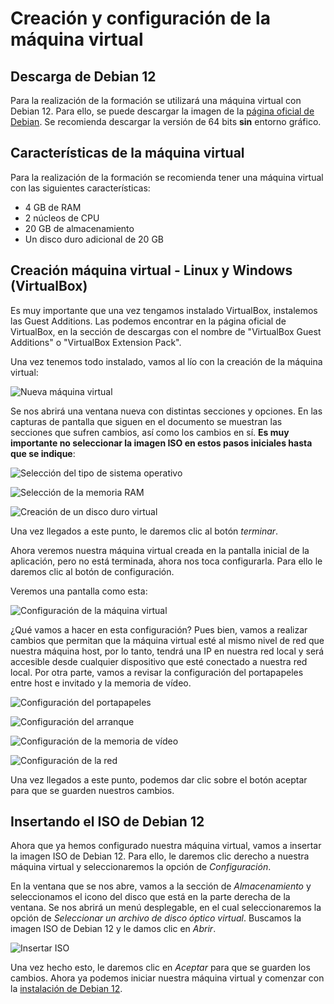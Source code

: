 # Creación y configuración de la máquina virtual

## Descarga de Debian 12

Para la realización de la formación se utilizará una máquina virtual con Debian 12. Para ello, se puede descargar la imagen de la [página oficial de Debian](https://www.debian.org/distrib/netinst). Se recomienda descargar la versión de 64 bits **sin** entorno gráfico.

## Características de la máquina virtual

Para la realización de la formación se recomienda tener una máquina virtual con las siguientes características:
- 4 GB de RAM
- 2 núcleos de CPU
- 20 GB de almacenamiento
- Un disco duro adicional de 20 GB

## Creación máquina virtual - Linux y Windows (VirtualBox)

Es muy importante que una vez tengamos instalado VirtualBox, instalemos las Guest Additions. Las podemos encontrar en la página oficial de VirtualBox, en la sección de descargas con el nombre de "VirtualBox Guest Additions" o "VirtualBox Extension Pack".

Una vez tenemos todo instalado, vamos al lío con la creación de la máquina virtual:

![Nueva máquina virtual](vbx_01.png)

Se nos abrirá una ventana nueva con distintas secciones y opciones. En las capturas de pantalla que siguen en el documento se muestran las secciones que sufren cambios, así como los cambios en sí. **Es muy importante no seleccionar la imagen ISO en estos pasos iniciales hasta que se indique**:

![Selección del tipo de sistema operativo](vbx_02.png)

![Selección de la memoria RAM](vbx_03.png)

![Creación de un disco duro virtual](vbx_04.png)

Una vez llegados a este punto, le daremos clic al botón *terminar*.

Ahora veremos nuestra máquina virtual creada en la pantalla inicial de la aplicación, pero no está terminada, ahora nos toca configurarla. Para ello le daremos clic al botón de configuración.

Veremos una pantalla como esta:

![Configuración de la máquina virtual](vbx_05.png)

¿Qué vamos a hacer en esta configuración? Pues bien, vamos a realizar cambios que permitan que la máquina virtual esté al mismo nivel de red que nuestra máquina host, por lo tanto, tendrá una IP en nuestra red local y será accesible desde cualquier dispositivo que esté conectado a nuestra red local. Por otra parte, vamos a revisar la configuración del portapapeles entre host e invitado y la memoria de vídeo.

![Configuración del portapapeles](vbx_06.png)

![Configuración del arranque](vbx_07.png)

![Configuración de la memoria de vídeo](vbx_08.png)

![Configuración de la red](vbx_09.png)

Una vez llegados a este punto, podemos dar clic sobre el botón aceptar para que se guarden nuestros cambios.

## Insertando el ISO de Debian 12

Ahora que ya hemos configurado nuestra máquina virtual, vamos a insertar la imagen ISO de Debian 12. Para ello, le daremos clic derecho a nuestra máquina virtual y seleccionaremos la opción de *Configuración*.

En la ventana que se nos abre, vamos a la sección de *Almacenamiento* y seleccionamos el icono del disco que está en la parte derecha de la ventana. Se nos abrirá un menú desplegable, en el cual seleccionaremos la opción de *Seleccionar un archivo de disco óptico virtual*. Buscamos la imagen ISO de Debian 12 y le damos clic en *Abrir*.

![Insertar ISO](vbx_10.png)

Una vez hecho esto, le daremos clic en *Aceptar* para que se guarden los cambios. Ahora ya podemos iniciar nuestra máquina virtual y comenzar con la [instalación de Debian 12](instalacion_so.md).

